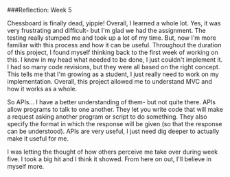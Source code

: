 ###Reflection: Week 5

Chessboard is finally dead, yippie! Overall, I learned a whole lot. Yes, it was very frustrating and difficult- but I'm glad we had the assignment. The testing really stumped me and took up a lot of my time. But, now I'm more familiar with this process and how it can be useful. Throughout the duration of this project, I found myself thinking back to the first week of working on this. I knew in my head what needed to be done, I just couldn't implement it. I had so many code revisions, but they were all based on the right concept. This tells me that I'm growing as a student, I just really need to work on my implementation. Overall, this project allowed me to understand MVC and how it works as a whole.

So APIs... I have a better understanding of them- but not quite there. APIs allow programs to talk to one another. They let you write code that will make a request asking another program or script to do something. They also specify the format in which the response will be given (so that the response can be understood). APIs are very useful, I just need dig deeper to actually make it useful for me.

I was letting the thought of how others perceive me take over during week five. I took a big hit and I think it showed. From here on out, I'll believe in myself more.
